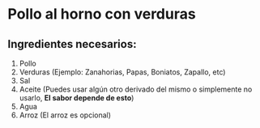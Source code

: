 # Pollo al horno con verduras
## Ingredientes necesarios:
1.  Pollo 
2.  Verduras (Ejemplo: Zanahorias, Papas, Boniatos, Zapallo, etc)
3.  Sal
4.  Aceite (Puedes usar algún otro derivado del mismo o simplemente no usarlo, **El sabor depende de esto**)
5.  Agua
6.  Arroz (El arroz es opcional)


